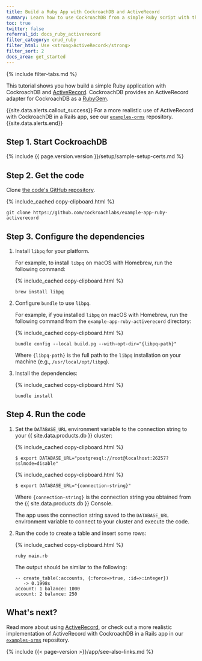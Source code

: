 ```yaml
---
title: Build a Ruby App with CockroachDB and ActiveRecord
summary: Learn how to use CockroachDB from a simple Ruby script with the ActiveRecord gem.
toc: true
twitter: false
referral_id: docs_ruby_activerecord
filter_category: crud_ruby
filter_html: Use <strong>ActiveRecord</strong>
filter_sort: 2
docs_area: get_started
---
```


{% include filter-tabs.md %}

This tutorial shows you how build a simple Ruby application with CockroachDB and [ActiveRecord](http://guides.rubyonrails.org/active_record_basics.html). CockroachDB provides an ActiveRecord adapter for CockroachDB as a [RubyGem](https://rubygems.org/gems/activerecord-cockroachdb-adapter).

{{site.data.alerts.callout_success}}
For a more realistic use of ActiveRecord with CockroachDB in a Rails app, see our [`examples-orms`](https://github.com/cockroachdb/examples-orms) repository.
{{site.data.alerts.end}}

## Step 1. Start CockroachDB

{% include {{ page.version.version }}/setup/sample-setup-certs.md %}

## Step 2. Get the code

Clone [the code's GitHub repository](https://github.com/cockroachlabs/example-app-ruby-activerecord).

{% include_cached copy-clipboard.html %}
~~~ shell
git clone https://github.com/cockroachlabs/example-app-ruby-activerecord
~~~

## Step 3. Configure the dependencies

1. Install `libpq` for your platform.

    For example, to install `libpq` on macOS with Homebrew, run the following command:

    {% include_cached copy-clipboard.html %}
    ~~~shell
    brew install libpq
    ~~~

1. Configure `bundle` to use `libpq`.

    For example, if you installed `libpq` on macOS with Homebrew, run the following command from the `example-app-ruby-activerecord` directory:

    {% include_cached copy-clipboard.html %}
    ~~~shell
    bundle config --local build.pg --with-opt-dir="{libpq-path}"
    ~~~

    Where `{libpq-path}` is the full path to the `libpq` installation on your machine (e.g., `/usr/local/opt/libpq`).

1. Install the dependencies:

    {% include_cached copy-clipboard.html %}
    ~~~shell
    bundle install
    ~~~

## Step 4. Run the code

1. Set the `DATABASE_URL` environment variable to the connection string to your {{ site.data.products.db }} cluster:

    <section class="filter-content" markdown="1" data-scope="local">

    {% include_cached copy-clipboard.html %}
    ~~~ shell
    $ export DATABASE_URL="postgresql://root@localhost:26257?sslmode=disable"
    ~~~

    </section>

    <section class="filter-content" markdown="1" data-scope="cockroachcloud">

    {% include_cached copy-clipboard.html %}
    ~~~ shell
    $ export DATABASE_URL="{connection-string}"
    ~~~

    Where `{connection-string}` is the connection string you obtained from the {{ site.data.products.db }} Console.

    </section>

    The app uses the connection string saved to the `DATABASE_URL` environment variable to connect to your cluster and execute the code.

1. Run the code to create a table and insert some rows:

    {% include_cached copy-clipboard.html %}
    ~~~ shell
    ruby main.rb
    ~~~

    The output should be similar to the following:

    ~~~
    -- create_table(:accounts, {:force=>true, :id=>:integer})
       -> 0.1998s
    account: 1 balance: 1000
    account: 2 balance: 250
    ~~~

## What's next?

Read more about using [ActiveRecord](http://guides.rubyonrails.org/active_record_basics.html), or check out a more realistic implementation of ActiveRecord with CockroachDB in a Rails app in our [`examples-orms`](https://github.com/cockroachdb/examples-orms) repository.

{% include {{< page-version >}}/app/see-also-links.md %}
